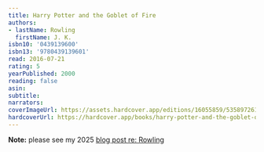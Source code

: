 ```yaml
---
title: Harry Potter and the Goblet of Fire
authors:
- lastName: Rowling
  firstName: J. K.
isbn10: '0439139600'
isbn13: '9780439139601'
read: 2016-07-21
rating: 5
yearPublished: 2000
reading: false
asin:
subtitle:
narrators:
coverImageUrl: https://assets.hardcover.app/editions/16055859/5358972612351229-49130.jpg
hardcoverUrl: https://hardcover.app/books/harry-potter-and-the-goblet-of-fire/editions/28458058
---
```


**Note:** please see my 2025 [blog post re: Rowling](/blog/2025-02-14/jk-rowling)
